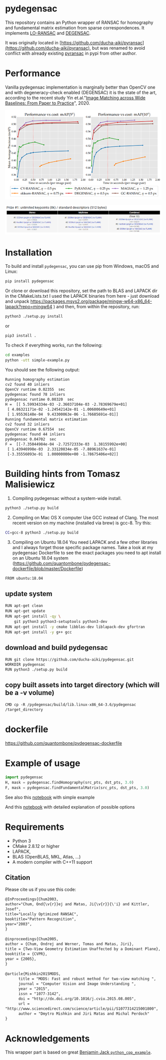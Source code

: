 # pydegensac

This repository contains an Python wrapper of RANSAC for homography and fundamental matrix estimation
from sparse correspondences. It implements [LO-RANSAC](https://link.springer.com/chapter/10.1007/978-3-540-45243-0_31) and [DEGENSAC](http://citeseerx.ist.psu.edu/viewdoc/download?doi=10.1.1.466.2719&rep=rep1&type=pdf).

It was originally located in [https://github.com/ducha-aiki/pyransac](https://github.com/ducha-aiki/pyransac), but was renamed to avoid conflict with already existing [pyransac](https://pypi.org/project/pyransac/) in pypi from other author.

# Performance

Vanilla pydegensac implementation is marginally better than OpenCV one and with degeneracy-check enabled (DEGENSAC) it is the state of the art,
according to the recent study Yin et.al."[Image Matching across Wide Baselines: From Paper to Practice](https://arxiv.org/abs/2003.01587.pdf)", 2020.

![IMW-benchmark](img/ransacs.png)


![IMW-Challenge](img/ransacs2.png)


# Installation

To build and install `pydegensac`, you can use pip from Windows, macOS and Linux:

```bash
pip install pydegensac
```

Or clone or download this repository, set the path to BLAS and LAPACK dir in the CMakeLists.txt
I used the LAPACK binaries from here - just download and unpack https://packages.msys2.org/package/mingw-w64-x86_64-lapack?repo=mingw64 ) and then, from within the repository, run:
```bash
python3 ./setup.py install
```

or

```bash
pip3 install .
```

To check if everything works, run the following:

```bash
cd examples
python -utt simple-example.py
```

You should see the following output:

```
Running homography estimation
cv2 found 40 inliers
OpenCV runtime 0.02355  sec
pydegensac found 78 inliers
pydegensac runtime 0.00320  sec
H =  [[ 5.59934334e-03 -2.36037104e-03 -2.78369679e+01]
 [ 4.86321171e-02 -1.24542142e-01 -1.00600649e+01]
 [ 1.95536148e-04  9.43300063e-06 -1.76685691e-01]]
Running fundamental matrix estimation
cv2 found 32 inliers
OpenCV runtime 0.67554  sec
pydegensac found 44 inliers
pydegensac 0.04702  sec
F =  [[-7.35044984e-04 -2.72572333e-03  1.38155992e+00]
 [ 1.43946998e-03  2.33120834e-05 -7.88961637e-01]
 [-3.35556093e-01  1.00000000e+00 -1.78675406e+02]]
```

# Building hints from Tomasz Malisiewicz

1. Compiling pydegensac without a system-wide install.

```bash
python3 ./setup.py build
```

2. Compiling on Mac OS X computer
Use GCC instead of Clang. The most recent version on my machine (installed via brew) is gcc-8. Try this:

```bash
CC=gcc-8 python3 ./setup.py build
```

3. Compiling on Ubuntu 18.04
You need LAPACK and a few other libraries and I always forget those specific package names. Take a look at my pydegensac Dockerfile to see the exact packages you need to apt install on an Ubuntu 18.04 system (https://github.com/quantombone/pydegensac-dockerfile/blob/master/Dockerfile)

```bash
FROM ubuntu:18.04
```

## update system
```bash
RUN apt-get clean
RUN apt-get update
RUN apt-get install -qy \
    git python3 python3-setuptools python3-dev
RUN apt-get install -y cmake libblas-dev liblapack-dev gfortran
RUN apt-get install -y g++ gcc
```

## download and build pydegensac
```
RUN git clone https://github.com/ducha-aiki/pydegensac.git
WORKDIR pydegensac
RUN python3 ./setup.py build
```

## copy built assets into target directory (which will be a -v volume)
```docker
CMD cp -R /pydegensac/build/lib.linux-x86_64-3.6/pydegensac /target_directory
```

# dockerfile

https://github.com/quantombone/pydegensac-dockerfile


# Example of usage

```python
import pydegensac
H, mask = pydegensac.findHomography(src_pts, dst_pts, 3.0)
F, mask = pydegensac.findFundamentalMatrix(src_pts, dst_pts, 3.0)

```

See also this [notebook](examples/simple-example.ipynb) with simple example

And this [notebook](examples/how-to-use-detailed.ipynb) with detailed explanation of possible options


# Requirements

- Python 3
- CMake 2.8.12 or higher
- LAPACK, 
- BLAS (OpenBLAS, MKL, Atlas, ...)
- A modern compiler with C++11 support


## Citation

Please cite us if you use this code:

    @InProceedings{Chum2003,
    author="Chum, Ond{\v{r}}ej and Matas, Ji{\v{r}}{\'i} and Kittler, Josef",
    title="Locally Optimized RANSAC",
    booktitle="Pattern Recognition",
    year="2003",
    }
    
    @inproceedings{Chum2005,
    author = {Chum, Ondrej and Werner, Tomas and Matas, Jiri},
    title = {Two-View Geometry Estimation Unaffected by a Dominant Plane},
    booktitle = {CVPR},
    year = {2005},
    }
    
    @article{Mishkin2015MODS,
          title = "MODS: Fast and robust method for two-view matching ",
          journal = "Computer Vision and Image Understanding ",
          year = "2015",
          issn = "1077-3142",
          doi = "http://dx.doi.org/10.1016/j.cviu.2015.08.005",
          url = "http://www.sciencedirect.com/science/article/pii/S1077314215001800",
          author = "Dmytro Mishkin and Jiri Matas and Michal Perdoch"
    }
    


    
# Acknowledgements

This wrapper part is based on great [Benjamin Jack `python_cpp_example`](https://github.com/benjaminjack/python_cpp_example).
